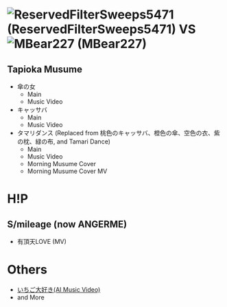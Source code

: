 # ![ReservedFilterSweeps5471](https://github.com/user-attachments/assets/6d0d7383-fa74-43c7-b5f7-a8dabaa1ff32) (ReservedFilterSweeps5471) VS ![MBear227](https://github.com/user-attachments/assets/974c148d-7679-4de1-ad08-66ad42467dc8) (MBear227)
## Tapioka Musume
* 傘の女
  * Main
  * Music Video
* キャッサバ
  * Main
  * Music Video
* タマリダンス (Replaced from 桃色のキャッサバ、橙色の傘、空色の衣、紫の枕、緑の布, and Tamari Dance)
  * Main
  * Music Video
  * Morning Musume Cover
  * Morning Musume Cover MV
# H!P
## S/mileage (now ANGERME)
* 有頂天LOVE (MV)
# Others
* [いちご大好き(AI Music Video)](https://www.youtube.com/watch?v=6QrJNHNd4DA)
* and More
